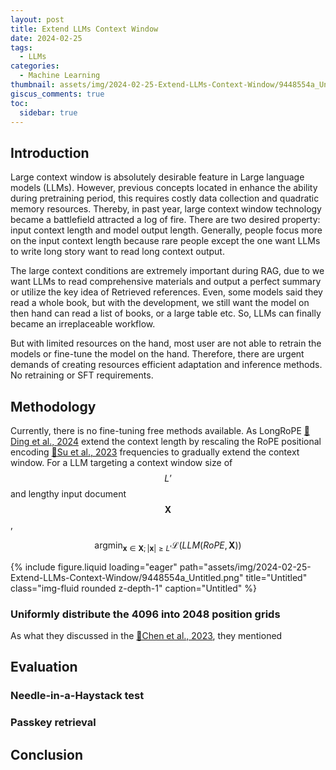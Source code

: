 ```yaml
---
layout: post
title: Extend LLMs Context Window
date: 2024-02-25
tags:
  - LLMs
categories:
  - Machine Learning
thumbnail: assets/img/2024-02-25-Extend-LLMs-Context-Window/9448554a_Untitled.png
giscus_comments: true
toc:
  sidebar: true
---
```



## Introduction

Large context window is absolutely desirable feature in Large language models (LLMs). However, previous concepts located in enhance the ability during pretraining period, this requires costly data collection and quadratic memory resources. Thereby, in past year, large context window technology became a battlefield attracted a log of fire. There are two desired property: input context length and model output length. Generally, people focus more on the input context length because rare people except the one want LLMs to write long story want to read long context output.

<!-- more -->

The large context conditions are extremely important during RAG, due to we want LLMs to read comprehensive materials and output a perfect summary or utilize the key idea of Retrieved references. Even, some models said they read a whole book, but with the development, we still want the model on then hand can read a list of books, or a large table etc. So, LLMs can finally became an irreplaceable workflow.

But with limited resources on the hand, most user are not able to retrain the models or fine-tune the model on the hand. Therefore, there are urgent demands of creating resources efficient adaptation and inference methods. No retraining or SFT requirements.

## Methodology

Currently, there is no fine-tuning free methods available. As LongRoPE [📑Ding et al., 2024](http://arxiv.org/abs/2402.13753) extend the context length by rescaling the RoPE positional encoding [📑Su et al., 2023](http://arxiv.org/abs/2104.09864)  frequencies to gradually extend the context window. For a LLM targeting a context window size of  $$L’$$  and lengthy input document $$\boldsymbol{X}$$,

$$
\mathop{\arg\min}_{\boldsymbol{x}\in \boldsymbol{X};|\boldsymbol{x}|\geq L'}\mathcal{L}(LLM(RoPE,\boldsymbol{X}))
$$ 

<div class="row">
    <div class="col-sm mt-3 mt-md-0">
        {% include figure.liquid loading="eager" path="assets/img/2024-02-25-Extend-LLMs-Context-Window/9448554a_Untitled.png" title="Untitled" class="img-fluid rounded z-depth-1" caption="Untitled" %}
    </div>
</div>

### Uniformly distribute the 4096 into 2048 position grids

As what they discussed in the [📑Chen et al., 2023](http://arxiv.org/abs/2306.15595), they mentioned 

## Evaluation

### Needle-in-a-Haystack test


### Passkey retrieval


## Conclusion


